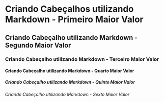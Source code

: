 # Criando Cabeçalhos utilizando Markdown  - Primeiro Maior Valor
## Criando Cabeçalho utilizando Markdown - Segundo Maior Valor
### Criando Cabeçalho utilizando Markdown - Terceiro Maior Valor
#### Criando Cabeçalho utilizando Markdown - Quarto Maior Valor
##### Criando Cabeçalho utilizando Markdown - Quinto Maior Valor
###### Criando Cabeçalho utilizando Markdown - Sexto Maior Valor

